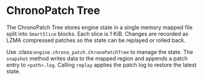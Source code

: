 # ChronoPatch Tree

The ChronoPatch Tree stores engine state in a single memory mapped file split
into ``SmartSlice`` blocks. Each slice is 1 KiB. Changes are recorded as LZMA
compressed patches so the state can be replayed or rolled back.

Use :class:`engine.chrono_patch.ChronoPatchTree` to manage the state. The
``snapshot`` method writes data to the mapped region and appends a patch entry to
``<path>.log``. Calling ``replay`` applies the patch log to restore the latest
state.
